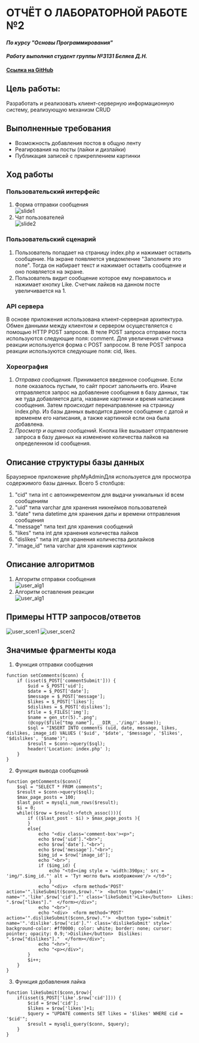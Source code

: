 # ОТЧЁТ О ЛАБОРАТОРНОЙ РАБОТЕ №2
#### *По курсу "Основы Программирования"*
#### *Работу выполнил студент группы №3131 Беляев Д.Н.*
#### [Ссылка на GitHub](https://github.com/FireIceMage/Lab2.git)

## Цель работы:
Разработать и реализовать клиент-серверную информационную систему, реализующую механизм CRUD
## Выполненные требования
* Возможность добавления постов в общую ленту
* Реагирования на посты (лайки и дизлайки)
* Публикация записей с прикреплением картинки
## Ход работы
### Пользовательский интерфейс
1. Форма отправки сообщения                        
   ![slide1](pictures/comment_section.png)
2. Чат пользователей                           
   ![slide2](pictures/comments.png)

### Пользовательский сценарий
1. Пользователь попадает на страницу index.php и нажимает оставить сообщение. На экране появляется уведомление "Заполните это поле". Тогда он набирает текст и нажимает оставить сообщение и оно появляется на экране.  
2. Пользователь видит сообщение которое ему понравилось и нажимает кнопку Like. Счетчик лайков на данном посте увеличивается на 1.

### API сервера

В основе приложения использована клиент-серверная архитектура. Обмен данными между клиентом и сервером осуществляется с помощью HTTP POST запросов. В теле POST запроса отправки поста используются следующие поля: comment. Для увеличения счётчика реакции используется форма с POST запросом. В теле POST запроса реакции используются следующие поля: cid, likes.

### Хореография
1. *Отправка сообщения*. Принимается введенное сообщение. Если поле оказалось пустым, то сайт просит запольнить его. Иначе отправляется запрос на добавление сообщения в базу данных, так же туда добавляется дата, название картинки и время написания сообщения. Затем происходит перенаправление на страницу index.php. Из базы данных выводится данное сообщение с датой и временем его написания, а также картинкой если она была добавлена.
2. *Просмотр и оценка сообщений*. Кнопка like вызывает отправление запроса в базу данных на изменение количества лайков на определенном id сообщения.

## Описание структуры базы данных
Браузерное приложение phpMyAdminДля используется для просмотра содержимого базы данных. Всего 5 столбцов:
1. "cid" типа int с автоинкрементом для выдачи уникальных id всем сообщениям
2. "uid" типа varchar для хранения никнеймов пользователей
3. "date" типа datetime для хранения даты и времени отправления сообщения
4. "message" типа text для хранения сообщений
5. "likes" типа int для хранения количества лайков
6. "dislikes" типа int для хранения количества дизлайков
7. "image_id" типа varchar для хранения картинок

## Описание алгоритмов
1. Алгоритм отправки сообщения                        
![user_alg1](pictures/alg-setComment.png)                                         
2. Алгоритм оставления реакции                                                   
![user_alg1](pictures/alg-likeSubmit.png)                 


## Примеры HTTP запросов/ответов
![user_scen1](pictures/get_example1.png)
![user_scen2](pictures/get_example2.png)

## Значимые фрагменты кода
1. Функция отправки сообщения
```
function setComments($conn) {
    if (isset($_POST['commentSubmit'])) {
        $uid = $_POST['uid'];
        $date = $_POST['date'];
        $message = $_POST['message'];
        $likes = $_POST['likes'];
        $dislikes = $_POST['dislikes'];
        $file = $_FILES['img'];
        $name = gen_str(5).".png";
        (@copy($file["tmp_name"], __DIR__.'/img/'.$name));
        $sql = "INSERT INTO comments (uid, date, message, likes, dislikes, image_id) VALUES ('$uid', '$date', '$message', '$likes', '$dislikes', '$name')";
        $result = $conn->query($sql);
        header('Location: index.php' );
    }
}
```
2. Функция вывода сообщений
```
function getComments($conn){
    $sql = "SELECT * FROM comments";
    $result = $conn->query($sql);
    $max_page_posts = 100;
    $last_post = mysqli_num_rows($result);
    $i = 0;
    while(($row = $result->fetch_assoc())){
        if (($last_post - $i) > $max_page_posts ){
        }
        else{
            echo "<div class='comment-box'><p>";
            echo $row['uid']."<br>";
            echo $row['date']."<br>";
            echo $row['message']."<br>";
            $img_id = $row['image_id'];
            echo "<br>";
            if ($img_id) {
                echo "<td><img style = 'width:390px;' src = 'img/".$img_id."' alt = 'Тут могло быть изображение'/> </td>";
                }
            echo "<div>  <form method='POST' action='".likeSubmit($conn,$row)."'>  <button type='submit' name='".'like'.$row['cid']."' class='likeSubmit'>Like</button>  Likes: ".$row["likes"]."  </form></div>";
            echo "<br>";
            echo "<div>  <form method='POST' action='".dislikeSubmit($conn,$row)."'>  <button type='submit' name='".'dislike'.$row['cid']."' class='dislikeSubmit' style='  background-color: #ff0000; color: white; border: none; cursor: pointer; opacity: 0.9;'>Dislike</button>  Dislikes: ".$row["dislikes"]."  </form></div>";
            echo "<hr>";
            echo "<p></div>";
        }
        $i++;
    }
}
```
3. Функция добавления лайка
```
function likeSubmit($conn,$row){
    if(isset($_POST['like'.$row['cid']])) {
        $cid = $row['cid'];
        $likes = $row['likes']+1;
        $query = "UPDATE comments SET likes = '$likes' WHERE cid = '$cid'";
        $result = mysqli_query($conn, $query);
    }
}
```